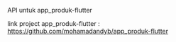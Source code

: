 API untuk app_produk-flutter 

link project app_produk-flutter : https://github.com/mohamadandyb/app_produk-flutter
